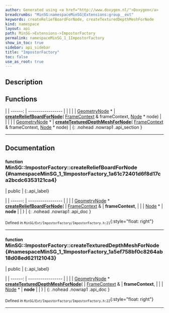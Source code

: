 ```yaml
---
author: Generated using <a href="http://www.doxygen.nl/">Doxygen</a>
breadcrumbs: "MinSG:namespaceMinSG|Extensions:group__ext"
keywords: createReliefBoardForNode, createTexturedDepthMeshForNode
kind: namespace
layout: api
path: MinSG->Extensions->ImpostorFactory
permalink: namespaceMinSG_1_1ImpostorFactory
show_in_toc: true
sidebar: api_sidebar
title: "ImpostorFactory"
toc: false
use_as_root: true
---
```


## Description





## Functions

|
| ------: | ----------------- |
|  | |
| [GeometryNode](classMinSG_1_1GeometryNode) * | **[createReliefBoardForNode](#namespaceMinSG_1_1ImpostorFactory_1a61c72401d6f8d17ca2bcdc6353121ca4)**( [FrameContext](classMinSG_1_1FrameContext) & frameContext,  [Node](classMinSG_1_1Node) * node) |
|  | |
| [GeometryNode](classMinSG_1_1GeometryNode) * | **[createTexturedDepthMeshForNode](#namespaceMinSG_1_1ImpostorFactory_1a5ef758bf0c8264ab18d08ed621121043)**( [FrameContext](classMinSG_1_1FrameContext) & frameContext,  [Node](classMinSG_1_1Node) * node) |
{: .nohead .nowrap1 .api_section }


-------------------------------------------------------------------

## Documentation

### <small>function</small><br/> MinSG::ImpostorFactory::createReliefBoardForNode {#namespaceMinSG_1_1ImpostorFactory_1a61c72401d6f8d17ca2bcdc6353121ca4}

| public |
{:.api_label}

|
| ------: | ----------------- |
|  |
| [GeometryNode](classMinSG_1_1GeometryNode) * **[createReliefBoardForNode](#namespaceMinSG_1_1ImpostorFactory_1a61c72401d6f8d17ca2bcdc6353121ca4)**( |  [FrameContext](classMinSG_1_1FrameContext) & | **frameContext**, |
| |  [Node](classMinSG_1_1Node) * | **node** |
|   ) |
{: .nohead .nowrap1 .api_doc }





<sub>Defined in `MinSG/Ext/ImpostorFactory/ImpostorFactory.h:21`</sub>{:style="float: right"}

-------------------------------------------------------------------

### <small>function</small><br/> MinSG::ImpostorFactory::createTexturedDepthMeshForNode {#namespaceMinSG_1_1ImpostorFactory_1a5ef758bf0c8264ab18d08ed621121043}

| public |
{:.api_label}

|
| ------: | ----------------- |
|  |
| [GeometryNode](classMinSG_1_1GeometryNode) * **[createTexturedDepthMeshForNode](#namespaceMinSG_1_1ImpostorFactory_1a5ef758bf0c8264ab18d08ed621121043)**( |  [FrameContext](classMinSG_1_1FrameContext) & | **frameContext**, |
| |  [Node](classMinSG_1_1Node) * | **node** |
|   ) |
{: .nohead .nowrap1 .api_doc }





<sub>Defined in `MinSG/Ext/ImpostorFactory/ImpostorFactory.h:22`</sub>{:style="float: right"}

-------------------------------------------------------------------

